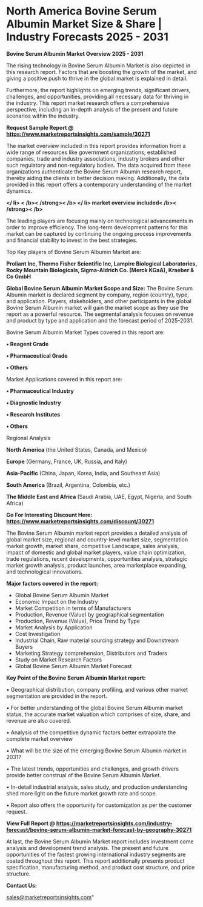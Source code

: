 # North America Bovine Serum Albumin Market Size & Share | Industry Forecasts 2025 - 2031

<Strong> Bovine Serum Albumin Market Overview 2025 - 2031</strong>

The rising technology in Bovine Serum Albumin Market is also depicted in this research report. Factors that are boosting the growth of the market, and giving a positive push to thrive in the global market is explained in detail.

Furthermore, the report highlights on emerging trends, significant drivers, challenges, and opportunities, providing all necessary data for thriving in the industry. This report market research offers a comprehensive perspective, including an in-depth analysis of the present and future scenarios within the industry.

<strong>Request Sample Report @ <a href=https://www.marketreportsinsights.com/sample/30271>https://www.marketreportsinsights.com/sample/30271</a></strong>

The market overview included in this report provides information from a wide range of resources like government organizations, established companies, trade and industry associations, industry brokers and other such regulatory and non-regulatory bodies. The data acquired from these organizations authenticate the Bovine Serum Albumin research report, thereby aiding the clients in better decision making. Additionally, the data provided in this report offers a contemporary understanding of the market dynamics.

<Strong></ li> < /b>< /strong>< /b> </ li> market overview included< /b>< /strong>< /b></Strong>

The leading players are focusing mainly on technological advancements in order to improve efficiency. The long-term development patterns for this market can be captured by continuing the ongoing process improvements and financial stability to invest in the best strategies.

Top Key players of Bovine Serum Albumin Market are:

<strong>Proliant Inc, Thermo Fisher Scientific Inc, Lampire Biological Laboratories, Rocky Mountain Biologicals, Sigma-Aldrich Co. (Merck KGaA), Kraeber & Co GmbH</strong>

<strong><b>Global Bovine Serum Albumin Market Scope and Size:</b></strong>
The Bovine Serum Albumin market is declared segment by company, region (country), type, and application. Players, stakeholders, and other participants in the global Bovine Serum Albumin market will gain the market scope as they use the report as a powerful resource. The segmental analysis focuses on revenue and product by type and application and the forecast period of 2025-2031.

Bovine Serum Albumin Market Types covered in this report are:

<strong>• Reagent Grade

• Pharmaceutical Grade

• Others</strong>

Market Applications covered in this report are:

<strong>• Pharmaceutical Industry

• Diagnostic Industry

• Research Institutes

• Others</strong> 

Regional Analysis

<strong>North America</strong> (the United States, Canada, and Mexico)

<strong>Europe</strong> (Germany, France, UK, Russia, and Italy)

<strong>Asia-Pacific</strong> (China, Japan, Korea, India, and Southeast Asia)

<strong>South America</strong> (Brazil, Argentina, Colombia, etc.)

<strong>The Middle East and Africa</strong> (Saudi Arabia, UAE, Egypt, Nigeria, and South Africa)

<strong>Go For Interesting Discount Here: <a href=https://www.marketreportsinsights.com/discount/30271>https://www.marketreportsinsights.com/discount/30271</a></strong>

The Bovine Serum Albumin market report provides a detailed analysis of global market size, regional and country-level market size, segmentation market growth, market share, competitive Landscape, sales analysis, impact of domestic and global market players, value chain optimization, trade regulations, recent developments, opportunities analysis, strategic market growth analysis, product launches, area marketplace expanding, and technological innovations.

<strong><b>Major factors covered in the report:</b></strong>
<ul>
  <li>Global Bovine Serum Albumin Market </li>
  <li>Economic Impact on the Industry</li>
  <li>Market Competition in terms of Manufacturers</li>
  <li>Production, Revenue (Value) by geographical segmentation</li>
  <li>Production, Revenue (Value), Price Trend by Type</li>
  <li>Market Analysis by Application</li>
  <li>Cost Investigation</li>
  <li>Industrial Chain, Raw material sourcing strategy and Downstream Buyers</li>
  <li>Marketing Strategy comprehension, Distributors and Traders</li>
  <li>Study on Market Research Factors</li>
  <li>Global Bovine Serum Albumin Market Forecast</li>
</ul>

<strong><b>Key Point of the Bovine Serum Albumin Market report:</b></strong>

• Geographical distribution, company profiling, and various other market segmentation are provided in the report.

• For better understanding of the global Bovine Serum Albumin market status, the accurate market valuation which comprises of size, share, and revenue are also covered.

• Analysis of the competitive dynamic factors better extrapolate the complete market overview

• What will be the size of the emerging Bovine Serum Albumin market in 2031?

• The latest trends, opportunities and challenges, and growth drivers provide better construal of the Bovine Serum Albumin Market.

• In-detail industrial analysis, sales study, and production understanding shed more light on the future market growth rate and scope.

• Report also offers the opportunity for customization as per the customer request.

<strong><b>View Full Report @ <a href=https://marketreportsinsights.com/industry-forecast/bovine-serum-albumin-market-forecast-by-geography-30271>https://marketreportsinsights.com/industry-forecast/bovine-serum-albumin-market-forecast-by-geography-30271</a></b></strong>


At last, the Bovine Serum Albumin Market report includes investment come analysis and development trend analysis. The present and future opportunities of the fastest growing international industry segments are coated throughout this report. This report additionally presents product specification, manufacturing method, and product cost structure, and price structure.

<strong>Contact Us:</strong>

sales@marketreportsinsights.com"
